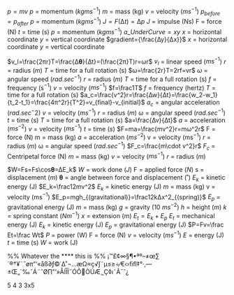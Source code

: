 $p=mv$
	$p$ = momentum ($kgms^{-1}$)
	$m$ = mass (kg)
	$v$ = velocity ($ms^{-1}$)
$p_{before}=p_{after}$
	$p$ = momentum ($kgms^{-1}$)
$J=F(∆t)=∆p$
	$J$ = impulse (Ns)
	F = force (N)
	$t$ = time (s)
	$p$ = momentum ($kgms^{-1}$)
$a\_UnderCurve=xy$
	$x$ = horizontal coordinate
	$y$ = vertical coordinate
$gradient={\frac{∆y}{∆x}}$
	$x$ = horizontal coordinate
	$y$ = vertical coordinate

$v_l=\frac{2πr}T=\frac{∆𝛉}{∆t}=(\frac{2π}T)r=ωr$
	$v_l$ = linear speed ($ms^{-1}$)
	$r$ = radius ($m$)
	$T$ = time for a full rotation (s)
$ω=\frac{2r}T=2rf=vr$
	$ω$ = angular speed ($rad.sec^{-1}$)
	$r$ = radius ($m$)
	$T$ = time for a full rotation (s)
	$f$ = frequency (s$^{-1}$)
	$v$ = velocity ($ms^{-1}$)
$f=\frac1T$
	$f$ = frequency (hertz)
	$T$ = time for a full rotation (s)
$a_c=\frac{v^2}r=\frac{∆w}{∆t}=\frac{w_2-w_1}{t_2-t_1}=\frac{4π^2r}{T^2}=v_{final}-v_{initial}$
	$a_c$ = angular acceleration ($rad.sec^-2$)
	$v$ = velocity ($ms^{-1}$)
	$r$ = radius ($m$)
	ω = angular speed ($rad.sec^{-1}$)
	$t$ = time (s)
	$T$ = time for a full rotation (s)
$a=\frac{∆v}{∆t}$
	$a$ = acceleration ($ms^{-2}$)
	$v$ = velocity ($ms^{-1}$)
	$t$ = time ($s$)
$F=ma=\frac{mv^2}r=mω^2r$
	F = force (N)
	m = mass (kg)
	$a$ = acceleration ($ms^{-2}$)
	v = velocity (ms$^{-1}$)
	$r$ = radius ($m$)
	ω = angular speed ($rad.sec^{-1}$)
$F_c=\frac{m\cdot v^2}r$
	$F_c$ = Centripetal force (N)
	$m$ = mass (kg)
	$v$ = velocity ($ms^{-1}$)
	$r$ = radius ($m$)
	
$W=Fs=Fs\cos𝛉=∆E_k$
	$W$ = work done ($J$)
	F = applied force ($N$)
	s = displacement ($m$)
	𝛉 = angle between force and displacement (˚)
	$E_k$ = kinetic energy (J)
$E_k=\frac12mv^2$
	$E_k$ = kinetic energy (J)
	$m$ = mass (kg)
	v = velocity (ms$^{-1}$)
$E_p=mgh_{(gravitational)}=\frac12k∆x^2_{(spring)}$
	$E_p$ = gravitational energy (J)
	$m$ = mass (kg)
	$g$ = gravity (10 $ms^{-2}$)
	$h$ = height ($m$)
	$k$ = spring constant ($Nm^{-1}$)
	$x$ = extension (m)
$E_t=E_k+E_p$
	$E_t$ = mechanical energy (J)
	$E_k$ = kinetic energy (J)
	$E_p$ = gravitational energy (J)
$P=Fv=\frac Et=\frac Wt$
	$P$ = power (W)
	F = force (N)
	$v$ = velocity ($ms^{-1}$)
	$E$ = energy (J)
	$t$ = time (s)
	$W$ = work (J)

%% Whatever the \**** this is %%
¡™£¢∞§¶•ªº–≠œ∑´®†¥¨ˆøπ“‘«åß∂ƒ©˙∆˚¬…æΩ≈ç√∫˜µ≤≥÷⁄€‹›ﬁﬂ‡°·‚—±Œ„´‰ˇÁ¨ˆØ∏”’»ÅÍÎÏ˝ÓÔÒÚÆ¸˛Ç◊ı˜Â¯˘¿

5
4
3
3x5